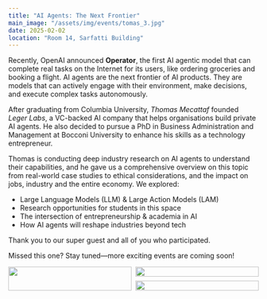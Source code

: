 ```yaml
---
title: "AI Agents: The Next Frontier"
main_image: "/assets/img/events/tomas_3.jpg"
date: 2025-02-02
location: "Room 14, Sarfatti Building"
---
```


Recently, OpenAI announced **Operator**, the first AI agentic model that can complete real tasks on the Internet for its users, like ordering groceries and booking a flight. AI agents are the next frontier of AI products. They are models that can actively engage with their environment, make decisions, and execute complex tasks autonomously.

After graduating from Columbia University, *Thomas Mecattaf* founded *Leger Labs*, a VC-backed AI company that helps organisations build private AI agents. He also decided to pursue a PhD in Business Administration and Management at Bocconi University to enhance his skills as a technology entrepreneur.

Thomas is conducting deep industry research on AI agents to understand their capabilities, and he gave us a comprehensive overview on this topic from real-world case studies to ethical considerations, and the impact on jobs, industry and the entire economy. We explored:

- Large Language Models (LLM) & Large Action Models (LAM)  
- Research opportunities for students in this space  
- The intersection of entrepreneurship & academia in AI  
- How AI agents will reshape industries beyond tech  

Thank you to our super guest and all of you who participated.

Missed this one? Stay tuned—more exciting events are coming soon!

<div class="event-gallery" style="
  display: grid;
  grid-template-columns: 1fr 1fr;
  grid-template-rows: 1fr 1fr;
  gap: 0.5rem;
  width: 100%;
">
  <img src="/assets/img/events/tomas_1.jpg" alt="" class="img-fluid" style="grid-row: 1 / span 2; width: 100%; height: 100%; object-fit: fill;">
  <img src="/assets/img/events/tomas_2.jpg" alt="" class="img-fluid" style="width: 100%; height: 100%; object-fit: fill;">
  <img src="/assets/img/events/tomas_4.jpg" alt="" class="img-fluid" style="width: 100%; height: 100%; object-fit: fill;">
</div>



 

